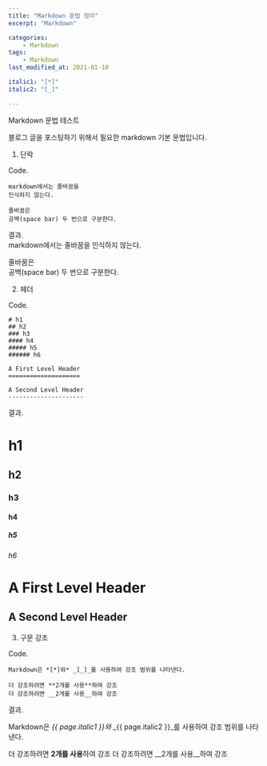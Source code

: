 ```yaml
---
title: "Markdown 문법 정리"
excerpt: "Markdown"

categories:
    - Markdown
tags:
    - Markdown
last_modified_at: 2021-01-10

italic1: "[*]"
italic2: "[_]"

---
```


Markdown 문법 테스트

블로그 글을 포스팅하기 위해서 필요한 markdown 기본 문법입니다.

1. 단락

Code. 
```
markdown에서는 줄바꿈을 
인식하지 않는다.

줄바꿈은  
공백(space bar) 두 번으로 구분한다.
```

결과.  
markdown에서는 줄바꿈을 
인식하지 않는다.

줄바꿈은  
공백(space bar) 두 번으로 구분한다.

2. 헤더

Code. 
```
# h1  
## h2  
### h3  
#### h4  
##### h5  
###### h6  

A First Level Header
====================

A Second Level Header
---------------------
```

결과.  
# h1  
## h2  
### h3  
#### h4  
##### h5  
###### h6  

A First Level Header
====================

A Second Level Header
---------------------

3. 구문 강조

Code.  
```
Markdown은 *[*]와* _[_]_를 사용하여 강조 범위를 나타낸다.

더 강조하려면 **2개를 사용**하여 강조
더 강조하려면 __2개를 사용__하여 강조
```

결과.

Markdown은 *{{ page.italic1 }}와* _{{ page.italic2 }}_를 사용하여 강조 범위를 나타낸다.

더 강조하려면 **2개를 사용**하여 강조
더 강조하려면 __2개를 사용__하여 강조
